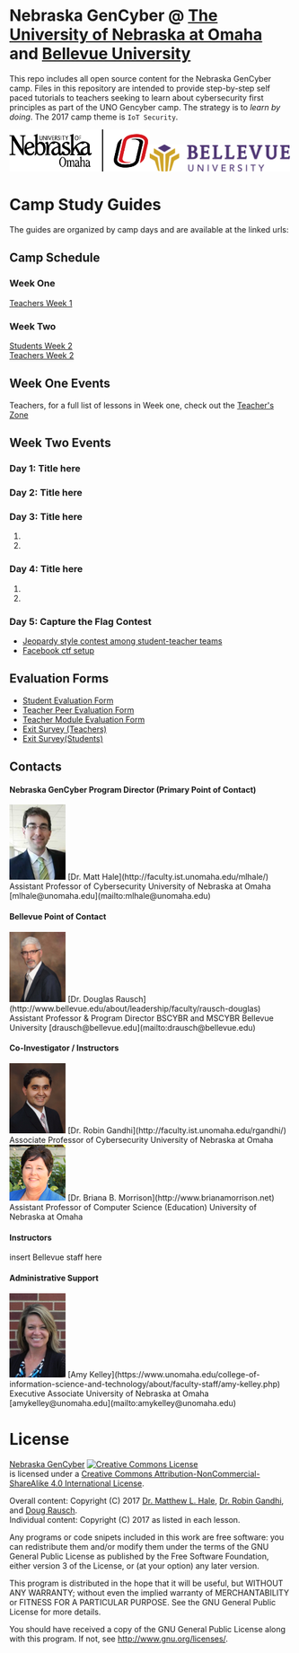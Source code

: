 # Nebraska GenCyber @ [The University of Nebraska at Omaha](http://www.unomaha.edu/college-of-information-science-and-technology/academics/information-assurance.php) and [Bellevue University](http://www.bellevue.edu/degrees/center-for-cybersecurity-education/cce)
This repo includes all open source content for the Nebraska GenCyber camp. Files in this repository are intended to provide step-by-step self paced tutorials to teachers seeking to learn about cybersecurity first principles as part of the UNO Gencyber camp. The strategy is to *learn by doing*. The 2017 camp theme is `IoT Security`.

<img src="./img/uno-logo.png" width=250/><img src="./img/bellevue-logo.png" width=250/>

# Camp Study Guides
The guides are organized by camp days and are available at the linked urls:

## Camp Schedule
### Week One
[Teachers Week 1](./img/uno-camp-schedule-teachers-week1.png)  

### Week Two
[Students Week 2](./img/uno-camp-schedule-students-week2.png)  
[Teachers Week 2](./img/uno-camp-schedule-teachers-week2.png)

## Week One Events
Teachers, for a full list of lessons in Week one, check out the [Teacher's Zone](./teachers/README.md)

## Week Two Events
### Day 1: Title here
### Day 2: Title here
### Day 3: Title here
1. <link 1 here>
1. <link 2 here>

### Day 4: Title here
1. <link 1 here>
1. <link 2 here>

### Day 5: Capture the Flag Contest
* [Jeopardy style contest among student-teacher teams](http://ctf.gencyber2017.unomaha.edu)
* [Facebook ctf setup](./facebookctf/fbctf.md)


## Evaluation Forms
* [Student Evaluation Form](https://docs.google.com/forms/d/e/1FAIpQLSfaTgdb9j8x86PVtDRYB0XSJZHDF0M2g8-R5QD-_aJmKs-lLw/viewform)
* [Teacher Peer Evaluation Form](https://docs.google.com/forms/d/e/1FAIpQLSeApna8ZsyeOtrWHEmlr_epKYarDq4EaxYnIPoyV3HDDVOTeA/viewform)
* [Teacher Module Evaluation Form](https://docs.google.com/forms/d/e/1FAIpQLSfGxM5p10WfOeANDcxylNF240cVEeFew8HbCsAjss5IJawVyQ/viewform)
* [Exit Survey (Teachers)](https://www.surveymonkey.com/r/AIMInstitute_T1)
* [Exit Survey(Students)](https://www.surveymonkey.com/r/AIMInstitute_S1)


## Contacts

#### Nebraska GenCyber Program Director (Primary Point of Contact)
<img src="./img/matt.jpg" width=100/>  
[Dr. Matt Hale](http://faculty.ist.unomaha.edu/mlhale/)    
Assistant Professor of Cybersecurity  
University of Nebraska at Omaha    
[mlhale@unomaha.edu](mailto:mlhale@unomaha.edu)

#### Bellevue Point of Contact
<img src="./img/doug.jpg" width=100/>  
[Dr. Douglas Rausch](http://www.bellevue.edu/about/leadership/faculty/rausch-douglas)   
Assistant Professor & Program Director BSCYBR and MSCYBR  
Bellevue University  
[drausch@bellevue.edu](mailto:drausch@bellevue.edu)

#### Co-Investigator / Instructors
<img src="./img/robin.png" width=100/>  
[Dr. Robin Gandhi](http://faculty.ist.unomaha.edu/rgandhi/)    
Associate Professor of Cybersecurity  
University of Nebraska at Omaha  

<img src="./img/briana.jpg" width=100/>  
[Dr. Briana B. Morrison](http://www.brianamorrison.net)  
Assistant Professor of Computer Science (Education)  
University of Nebraska at Omaha  

#### Instructors
insert Bellevue staff here

#### Administrative Support
<img src="./img/amy.jpg" width=100/>  
[Amy Kelley](https://www.unomaha.edu/college-of-information-science-and-technology/about/faculty-staff/amy-kelley.php)  
Executive Associate
University of Nebraska at Omaha  
[amykelley@unomaha.edu](mailto:amykelley@unomaha.edu)

# License  
[Nebraska GenCyber](https://github.com/MLHale/nebraska-gencyber) <a rel="license" href="http://creativecommons.org/licenses/by-nc-sa/4.0/"><img alt="Creative Commons License" style="border-width:0" src="https://i.creativecommons.org/l/by-nc-sa/4.0/88x31.png" /></a><br /> is licensed under a <a rel="license" href="http://creativecommons.org/licenses/by-nc-sa/4.0/">Creative Commons Attribution-NonCommercial-ShareAlike 4.0 International License</a>.

Overall content: Copyright (C) 2017  [Dr. Matthew L. Hale](http://faculty.ist.unomaha.edu/mhale/), [Dr. Robin Gandhi](http://faculty.ist.unomaha.edu/rgandhi/), and [Doug Rausch](http://www.bellevue.edu/about/leadership/faculty/rausch-douglas).  
Individual content: Copyright (C) 2017 as listed in each lesson.

Any programs or code snipets included in this work are free software: you can redistribute them and/or modify them under the terms of the GNU General Public License as published by
the Free Software Foundation, either version 3 of the License, or (at your option) any later version.

This program is distributed in the hope that it will be useful,
but WITHOUT ANY WARRANTY; without even the implied warranty of
MERCHANTABILITY or FITNESS FOR A PARTICULAR PURPOSE.  See the
GNU General Public License for more details.

You should have received a copy of the GNU General Public License
along with this program.  If not, see <http://www.gnu.org/licenses/>.
